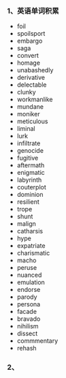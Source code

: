 ### 1、英语单词积累
- foil
- spoilsport
- embargo
- saga
- convert
- homage
- unabashedly
- derivative
- delectable
- clunky
- workmanlike
- mundane
- moniker
- meticulous
- liminal
- lurk
- infiltrate
- genocide
- fugitive
- aftermath
- enigmatic
- labyrinth
- couterplot
- dominion
- resilient
- trope
- shunt
- malign
- catharsis
- hype
- expatriate
- charismatic
- macho
- peruse
- nuanced
- emulation
- endorse
- parody
- persona
- facade
- bravado
- nihilism
- dissect
- commmentary
- rehash

### 2、